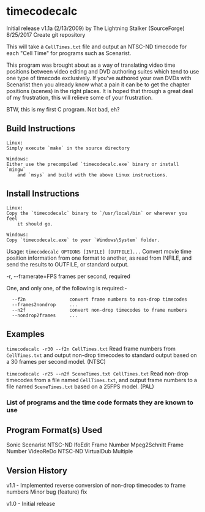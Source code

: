 # timecodecalc
Initial release v1.1a (2/13/2009) by The Lightning Stalker (SourceForge)
8/25/2017 Create git repository

This will take a `CellTimes.txt` file and output an NTSC-ND timecode for each
"Cell Time" for programs such as Scenarist.

This program was brought about as a way of translating video time positions
between video editing and DVD authoring suites which tend to use one type
of timecode exclusively.  If you've authored your own DVDs with Scenarist
then you already know what a pain it can be to get the chapter positions
(scenes) in the right places.  It is hoped that through a great deal of
my frustration, this will relieve some of your frustration.

BTW, this is my first C program.  Not bad, eh?



## Build Instructions
	Linux:
	Simply execute `make` in the source directory

	Windows:
	Either use the precompiled `timecodecalc.exe` binary or install `mingw`
		and `msys` and build with the above Linux instructions.

## Install Instructions
	Linux:
	Copy the `timecodecalc` binary to `/usr/local/bin` or wherever you feel
		it should go.

	Windows:
	Copy `timecodecalc.exe` to your `Windows\System` folder.



Usage: `timecodecalc OPTIONS [INFILE] [OUTFILE]...`
Convert movie time position information from one format to another, as read
from INFILE, and send the results to OUTFILE, or standard output.

  -r, --framerate=FPS      frames per second, required

One, and only one, of the following is required:-

      --f2n                convert frame numbers to non-drop timecodes
      --frames2nondrop     ...
      --n2f                convert non-drop timecodes to frame numbers
      --nondrop2frames     ...

## Examples
  `timecodecalc -r30 --f2n CellTimes.txt`
      Read frame numbers from `CellTimes.txt` and output non-drop timecodes to
      standard output based on a 30 frames per second model. (NTSC)

  `timecodecalc -r25 --n2f SceneTimes.txt CellTimes.txt`
  		Read non-drop timecodes from a file named `CellTimes.txt`, and output
      frame numbers to a file named `SceneTimes.txt` based on a 25FPS model.
      (PAL)



### List of programs and the time code formats they are known to use

Program              Format(s) Used
-----------------------------------
Sonic Scenarist      NTSC-ND
IfoEdit              Frame Number
Mpeg2Schnitt         Frame Number
VideoReDo            NTSC-ND
VirtualDub           Multiple



## Version History
v1.1 - Implemented reverse conversion of non-drop timecodes to frame numbers
       Minor bug (feature) fix

v1.0 - Initial release
